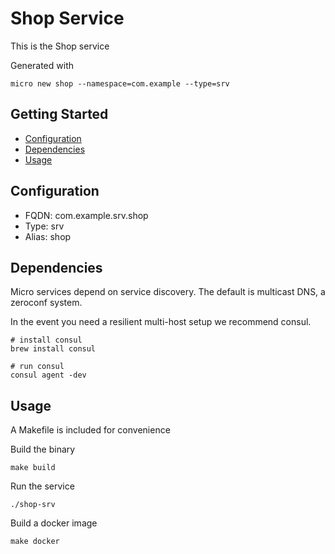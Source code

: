 # Shop Service

This is the Shop service

Generated with

```
micro new shop --namespace=com.example --type=srv
```

## Getting Started

- [Configuration](#configuration)
- [Dependencies](#dependencies)
- [Usage](#usage)

## Configuration

- FQDN: com.example.srv.shop
- Type: srv
- Alias: shop

## Dependencies

Micro services depend on service discovery. The default is multicast DNS, a zeroconf system.

In the event you need a resilient multi-host setup we recommend consul.

```
# install consul
brew install consul

# run consul
consul agent -dev
```

## Usage

A Makefile is included for convenience

Build the binary

```
make build
```

Run the service
```
./shop-srv
```

Build a docker image
```
make docker
```